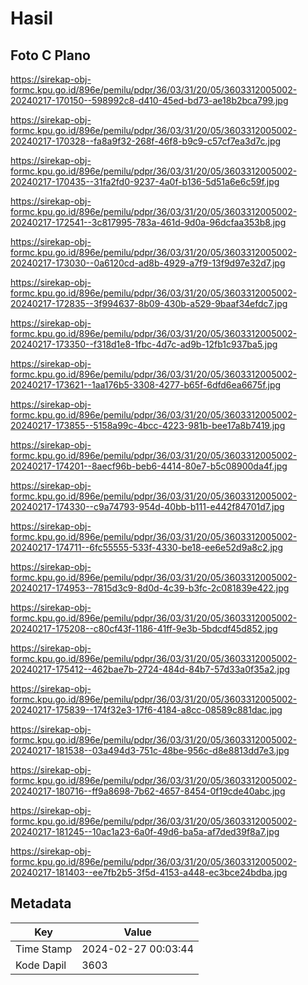 # Hasil

## Foto C Plano

https://sirekap-obj-formc.kpu.go.id/896e/pemilu/pdpr/36/03/31/20/05/3603312005002-20240217-170150--598992c8-d410-45ed-bd73-ae18b2bca799.jpg

https://sirekap-obj-formc.kpu.go.id/896e/pemilu/pdpr/36/03/31/20/05/3603312005002-20240217-170328--fa8a9f32-268f-46f8-b9c9-c57cf7ea3d7c.jpg

https://sirekap-obj-formc.kpu.go.id/896e/pemilu/pdpr/36/03/31/20/05/3603312005002-20240217-170435--31fa2fd0-9237-4a0f-b136-5d51a6e6c59f.jpg

https://sirekap-obj-formc.kpu.go.id/896e/pemilu/pdpr/36/03/31/20/05/3603312005002-20240217-172541--3c817995-783a-461d-9d0a-96dcfaa353b8.jpg

https://sirekap-obj-formc.kpu.go.id/896e/pemilu/pdpr/36/03/31/20/05/3603312005002-20240217-173030--0a6120cd-ad8b-4929-a7f9-13f9d97e32d7.jpg

https://sirekap-obj-formc.kpu.go.id/896e/pemilu/pdpr/36/03/31/20/05/3603312005002-20240217-172835--3f994637-8b09-430b-a529-9baaf34efdc7.jpg

https://sirekap-obj-formc.kpu.go.id/896e/pemilu/pdpr/36/03/31/20/05/3603312005002-20240217-173350--f318d1e8-1fbc-4d7c-ad9b-12fb1c937ba5.jpg

https://sirekap-obj-formc.kpu.go.id/896e/pemilu/pdpr/36/03/31/20/05/3603312005002-20240217-173621--1aa176b5-3308-4277-b65f-6dfd6ea6675f.jpg

https://sirekap-obj-formc.kpu.go.id/896e/pemilu/pdpr/36/03/31/20/05/3603312005002-20240217-173855--5158a99c-4bcc-4223-981b-bee17a8b7419.jpg

https://sirekap-obj-formc.kpu.go.id/896e/pemilu/pdpr/36/03/31/20/05/3603312005002-20240217-174201--8aecf96b-beb6-4414-80e7-b5c08900da4f.jpg

https://sirekap-obj-formc.kpu.go.id/896e/pemilu/pdpr/36/03/31/20/05/3603312005002-20240217-174330--c9a74793-954d-40bb-b111-e442f84701d7.jpg

https://sirekap-obj-formc.kpu.go.id/896e/pemilu/pdpr/36/03/31/20/05/3603312005002-20240217-174711--6fc55555-533f-4330-be18-ee6e52d9a8c2.jpg

https://sirekap-obj-formc.kpu.go.id/896e/pemilu/pdpr/36/03/31/20/05/3603312005002-20240217-174953--7815d3c9-8d0d-4c39-b3fc-2c081839e422.jpg

https://sirekap-obj-formc.kpu.go.id/896e/pemilu/pdpr/36/03/31/20/05/3603312005002-20240217-175208--c80cf43f-1186-41ff-9e3b-5bdcdf45d852.jpg

https://sirekap-obj-formc.kpu.go.id/896e/pemilu/pdpr/36/03/31/20/05/3603312005002-20240217-175412--462bae7b-2724-484d-84b7-57d33a0f35a2.jpg

https://sirekap-obj-formc.kpu.go.id/896e/pemilu/pdpr/36/03/31/20/05/3603312005002-20240217-175839--174f32e3-17f6-4184-a8cc-08589c881dac.jpg

https://sirekap-obj-formc.kpu.go.id/896e/pemilu/pdpr/36/03/31/20/05/3603312005002-20240217-181538--03a494d3-751c-48be-956c-d8e8813dd7e3.jpg

https://sirekap-obj-formc.kpu.go.id/896e/pemilu/pdpr/36/03/31/20/05/3603312005002-20240217-180716--ff9a8698-7b62-4657-8454-0f19cde40abc.jpg

https://sirekap-obj-formc.kpu.go.id/896e/pemilu/pdpr/36/03/31/20/05/3603312005002-20240217-181245--10ac1a23-6a0f-49d6-ba5a-af7ded39f8a7.jpg

https://sirekap-obj-formc.kpu.go.id/896e/pemilu/pdpr/36/03/31/20/05/3603312005002-20240217-181403--ee7fb2b5-3f5d-4153-a448-ec3bce24bdba.jpg


## Metadata

| Key        | Value               |
| ---------- | ------------------- |
| Time Stamp | 2024-02-27 00:03:44 |
| Kode Dapil | 3603                |



